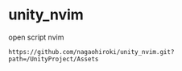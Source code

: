 # unity_nvim
open script  nvim 

```
https://github.com/nagaohiroki/unity_nvim.git?path=/UnityProject/Assets
```

